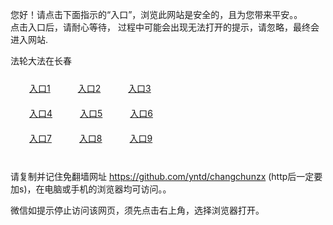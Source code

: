 您好！请点击下面指示的“入口”，浏览此网站是安全的，且为您带来平安。。 <br/>
点击入口后，请耐心等待， 过程中可能会出现无法打开的提示，请忽略，最终会进入网站. </br>

法轮大法在长春<br/>
<div style="padding:10px"><a style="margin:20px" target="_blank" href="https://d314508b9nheep.cloudfront.net/2Qpsp?qvbksfc" id="ccLink1" rel="nofollow">入口1</a> <a target="_blank" style="margin:20px" href="https://d38pzpbbz9afw3.cloudfront.net/2Qpsp?uuscanq" id="ccLink2" rel="nofollow">入口2</a> <a style="margin:20px" target="_blank" href="https://d3fixr3lsqqvwz.cloudfront.net/2Qpsp?vkivcys" id="ccLink3" rel="nofollow">入口3</a></div>

<div style="padding:10px" ><a style="margin:20px" target="_blank" href="https://d314508b9nheep.cloudfront.net/2Qpsp?qvbksfc" id="ccLink4" rel="nofollow">入口4</a> <a style="margin:20px" href="https://d38pzpbbz9afw3.cloudfront.net/2Qpsp?uuscanq" target="_blank" id="ccLink5" rel="nofollow">入口5</a> <a style="margin:20px" href="https://d3fixr3lsqqvwz.cloudfront.net/2Qpsp?vkivcys" target="_blank" id="ccLink6" rel="nofollow">入口6</a></div>

<div style="padding:10px"><a style="margin:20px" target="_blank" href="https://d314508b9nheep.cloudfront.net/2Qpsp?qvbksfc" id="ccLink7" rel="nofollow">入口7</a> <a style="margin:20px" href="https://d38pzpbbz9afw3.cloudfront.net/2Qpsp?uuscanq" target="_blank" id="ccLink8" rel="nofollow">入口8</a> <a style="margin:20px" target="_blank" href="https://d3fixr3lsqqvwz.cloudfront.net/2Qpsp?vkivcys" id="ccLink9" rel="nofollow">入口9</a></div>

<br/>



请复制并记住免翻墙网址 https://github.com/yntd/changchunzx (http后一定要加s)，在电脑或手机的浏览器均可访问。。<br/>

微信如提示停止访问该网页，须先点击右上角，选择浏览器打开。
